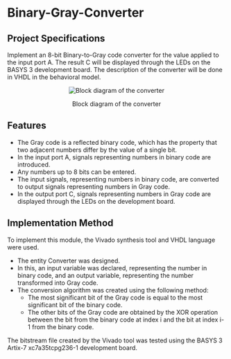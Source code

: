 # Binary-Gray-Converter

## Project Specifications

Implement an 8-bit Binary-to-Gray code converter for the value applied to the input port A. The result C will be displayed through the LEDs on the BASYS 3 development board. The description of the converter will be done in VHDL in the behavioral model.

<p align ="center">
    <img src="https://github.com/user-attachments/assets/f0f59ef8-b60f-4096-a83b-3d89a7f524dc" alt="Block diagram of the converter">
    <p align ="center">Block diagram of the converter</p> 
</p>


## Features
- The Gray code is a reflected binary code, which has the property that two adjacent numbers differ by the value of a single bit.
- In the input port A, signals representing numbers in binary code are introduced.
- Any numbers up to 8 bits can be entered.
- The input signals, representing numbers in binary code, are converted to output signals representing numbers in Gray code.
- In the output port C, signals representing numbers in Gray code are displayed through the LEDs on the development board.

## Implementation Method
To implement this module, the Vivado synthesis tool and VHDL language were used.

- The entity Converter was designed.
- In this, an input variable was declared, representing the number in binary code, and an output variable, representing the number transformed into Gray code.
- The conversion algorithm was created using the following method:
    - The most significant bit of the Gray code is equal to the most significant bit of the binary code.
    - The other bits of the Gray code are obtained by the XOR operation between the bit from the binary code at index i and the bit at index i-1 from the binary code.

The bitstream file created by the Vivado tool was tested using the BASYS 3 Artix-7 xc7a35tcpg236-1 development board.
